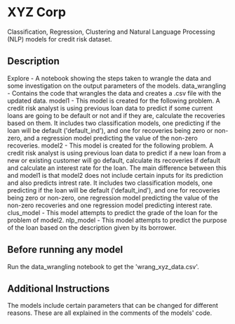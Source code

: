 # XYZ Corp
Classification, Regression, Clustering and Natural Language Processing (NLP) models for credit risk dataset.

## Description
Explore - A notebook showing the steps taken to wrangle the data and some investigation on the output parameters of the models.
data_wrangling - Contains the code that wrangles the data and creates a .csv file with the updated data.
model1 - This model is created for the following problem. A credit risk analyst is using previous loan data to predict if some current loans are going to be default or not and if they are, calculate the recoveries based on them. It includes two classification models, one predicting if the loan will be default ('default_ind'), and one for recoveries being zero or non-zero, and a regression model predicting the value of the non-zero recoveries.
model2 - This model is created for the following problem. A credit risk analyst is using previous loan data to predict if a new loan from a new or existing customer will go default, calculate its recoveries if default and calculate an interest rate for the loan. The main difference between this and model1 is that model2 does not include certain inputs for its prediction and also predicts intrest rate. It includes two classification models, one predicting if the loan will be default ('default_ind'), and one for recoveries being zero or non-zero, one regression model predicting the value of the non-zero recoveries and one regression model predicting interest rate.
clus_model - This model attempts to predict the grade of the loan for the problem of model2.
nlp_model - This model attempts to predict the purpose of the loan based on the description given by its borrower.

## Before running any model
Run the data_wrangling notebook to get the 'wrang_xyz_data.csv'.

## Additional Instructions
The models include certain parameters that can be changed for different reasons. These are all explained in the comments of the models' code.